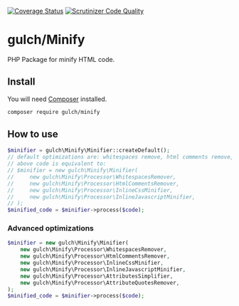 [![Coverage Status](https://coveralls.io/repos/github/gulch/minify/badge.svg?branch=master)](https://coveralls.io/github/gulch/minify?branch=master)
[![Scrutinizer Code Quality](https://scrutinizer-ci.com/g/gulch/minify/badges/quality-score.png?b=master)](https://scrutinizer-ci.com/g/gulch/minify/?branch=master)

# gulch/Minify
PHP Package for minify HTML code.

## Install

You will need [Composer](http://getcomposer.org) installed.
```bash
composer require gulch/minify
```

## How to use
```php
$minifier = gulch\Minify\Minifier::createDefault();
// default optimizations are: whitespaces remove, html comments remove, minification of css and js code
// above code is equivalent to:
// $minifier = new gulch\Minify\Minifier(
//     new gulch\Minify\Processor\WhitespacesRemover,
//     new gulch\Minify\Processor\HtmlCommentsRemover,
//     new gulch\Minify\Processor\InlineCssMinifier,
//     new gulch\Minify\Processor\InlineJavascriptMinifier,
// );
$minified_code = $minifier->process($code);
```
### Advanced optimizations
```php
$minifier = new gulch\Minify\Minifier(
    new gulch\Minify\Processor\WhitespacesRemover,
    new gulch\Minify\Processor\HtmlCommentsRemover,
    new gulch\Minify\Processor\InlineCssMinifier,
    new gulch\Minify\Processor\InlineJavascriptMinifier,
    new gulch\Minify\Processor\AttributesSimplifier,
    new gulch\Minify\Processor\AttributeQuotesRemover,
);
$minified_code = $minifier->process($code);
```
